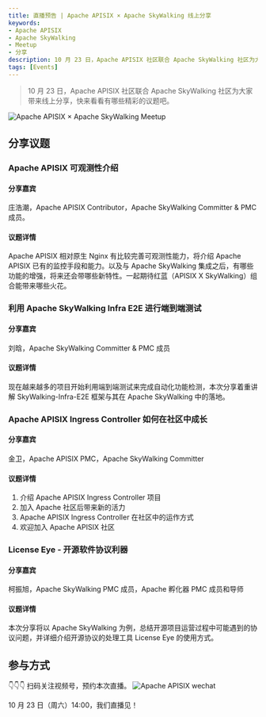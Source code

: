 ```yaml
---
title: 直播预告 | Apache APISIX × Apache SkyWalking 线上分享
keywords:
- Apache APISIX
- Apache SkyWalking
- Meetup
- 分享
description: 10 月 23 日，Apache APISIX 社区联合 Apache SkyWalking 社区为大家带来线上分享。
tags: [Events]
---
```

> 10 月 23 日，Apache APISIX 社区联合 Apache SkyWalking 社区为大家带来线上分享，快来看看有哪些精彩的议题吧。
<!--truncate-->

![Apache APISIX × Apache SkyWalking Meetup](https://static.apiseven.com/202108/1634529473247-e7a3dc4f-06af-44aa-9d86-9fc0cb106d85.jpg)

## 分享议题

### Apache APISIX 可观测性介绍

#### 分享嘉宾

庄浩潮，Apache APISIX Contributor，Apache SkyWalking Committer & PMC 成员。

#### 议题详情

Apache APISIX 相对原生 Nginx 有比较完善可观测性能力，将介绍 Apache APISIX 已有的监控手段和能力。以及与 Apache SkyWalking 集成之后，有哪些功能的增强，将来还会带哪些新特性。一起期待红蓝（APISIX X SkyWalking）组合能带来哪些火花。

### 利用 Apache SkyWalking Infra E2E 进行端到端测试

#### 分享嘉宾

刘晗，Apache SkyWalking Committer & PMC 成员

#### 议题详情

现在越来越多的项目开始利用端到端测试来完成自动化功能检测，本次分享着重讲解 SkyWalking-Infra-E2E 框架与其在 Apache SkyWalking 中的落地。

### Apache APISIX Ingress Controller 如何在社区中成长

#### 分享嘉宾

金卫，Apache APISIX PMC，Apache SkyWalking Committer

#### 议题详情

1. 介绍 Apache APISIX Ingress Controller 项目
2. 加入 Apache 社区后带来新的活力
3. Apache APISIX Ingress Controller 在社区中的运作方式
4. 欢迎加入 Apache APISIX 社区

### License Eye - 开源软件协议利器

#### 分享嘉宾

柯振旭，Apache SkyWalking PMC 成员，Apache 孵化器 PMC 成员和导师

#### 议题详情

本次分享将以 Apache SkyWalking 为例，总结开源项目运营过程中可能遇到的协议问题，并详细介绍开源协议的处理工具 License Eye 的使用方式。

## 参与方式

👇👇👇 扫码关注视频号，预约本次直播。
![Apache APISIX wechat](https://apisix.apache.org/assets/images/2021-08-21-2-e9610756c89fec849caeb66361bce002.png)

10 月 23 日（周六）14:00，我们直播见！
